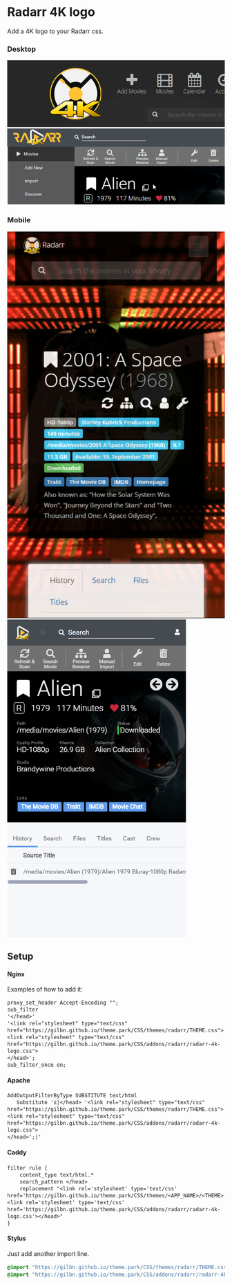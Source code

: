 # Radarr 4K logo

Add a 4K logo to your Radarr css. 

### Desktop
![](desktop.png)
![](v3-desktop.png)

### Mobile
![](mobile.png)
![](v3-mobile.png)


## Setup

#### Nginx
Examples of how to add it:

```nginx
proxy_set_header Accept-Encoding "";
sub_filter
'</head>'
'<link rel="stylesheet" type="text/css" href="https://gilbn.github.io/theme.park/CSS/themes/radarr/THEME.css">
<link rel="stylesheet" type="text/css" href="https://gilbn.github.io/theme.park/CSS/addons/radarr/radarr-4k-logo.css">
</head>';
sub_filter_once on;
```

#### Apache

```nginx
AddOutputFilterByType SUBSTITUTE text/html
   Substitute 's|</head> '<link rel="stylesheet" type="text/css" href="https://gilbn.github.io/theme.park/CSS/themes/radarr/THEME.css"><link rel="stylesheet" type="text/css" href="https://gilbn.github.io/theme.park/CSS/addons/radarr/radarr-4k-logo.css">
</head>';|'
```

#### Caddy

```nginx
filter rule {
    content_type text/html.*
    search_pattern </head>
    replacement "<link rel='stylesheet' type='text/css' href='https://gilbn.github.io/theme.park/CSS/themes/<APP_NAME>/<THEME>.css'><link rel='stylesheet' type='text/css' href='https://gilbn.github.io/theme.park/CSS/addons/radarr/radarr-4k-logo.css'></head>"
}
```

#### Stylus

Just add another import line.

```css
@import "https://gilbn.github.io/theme.park/CSS/themes/radarr/THEME.css";
@import "https://gilbn.github.io/theme.park/CSS/addons/radarr/radarr-4k-logo.css";
```